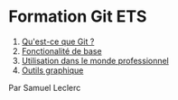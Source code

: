 # Formation Git ETS

1. [Qu'est-ce que Git ?](./docs/whatis.md)
2. [Fonctionalité de base](./docs/whatdoes.md)
3. [Utilisation dans le monde professionnel](./docs/professionalUse.md)
4. [Outils graphique](./docs/guiVsCmd.md)


Par Samuel Leclerc